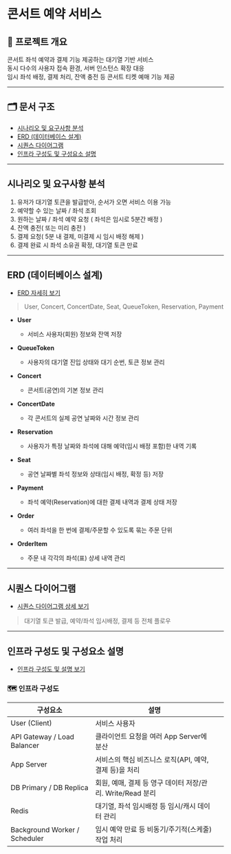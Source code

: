# 콘서트 예약 서비스

## 📌 프로젝트 개요

콘서트 좌석 예약과 결제 기능 제공하는 대기열 기반 서비스   
동시 다수의 사용자 접속 환경, 서버 인스턴스 확장 대응    
임시 좌석 배정, 결제 처리, 잔액 충전 등 콘서트 티켓 예매 기능 제공
  
---  

## 🗂️ 문서 구조

- [시나리오 및 요구사항 분석](#시나리오-및-요구사항-분석)
- [ERD (데이터베이스 설계)](#erd-데이터베이스-설계)
- [시퀀스 다이어그램](#시퀀스-다이어그램)
- [인프라 구성도 및 구성요소 설명](#인프라-구성도-및-구성요소-설명)

---  

## 시나리오 및 요구사항 분석

1. 유저가 대기열 토큰을 발급받아, 순서가 오면 서비스 이용 가능
2. 예약할 수 있는 날짜 / 좌석 조회
3. 원하는 날짜 / 좌석 예약 요청 ( 좌석은 임시로 5분간 배정 )
4. 잔액 충전( 또는 미리 충전 )
5. 결제 요청( 5분 내 결제, 미결제 시 임시 배정 해제 )
6. 결제 완료 시 좌석 소유권 확정, 대기열 토큰 만료

---  

## ERD (데이터베이스 설계)

- [ERD 자세히 보기](./docs/ERD.png)

> User, Concert, ConcertDate, Seat, QueueToken, Reservation, Payment
- **User**
  - 서비스 사용자(회원) 정보와 잔액 저장

- **QueueToken**
  - 사용자의 대기열 진입 상태와 대기 순번, 토큰 정보 관리

- **Concert**
  - 콘서트(공연)의 기본 정보 관리

- **ConcertDate**
  - 각 콘서트의 실제 공연 날짜와 시간 정보 관리

- **Reservation**
  - 사용자가 특정 날짜와 좌석에 대해 예약(임시 배정 포함)한 내역 기록

- **Seat**
  - 공연 날짜별 좌석 정보와 상태(임시 배정, 확정 등) 저장

- **Payment**
  - 좌석 예약(Reservation)에 대한 결제 내역과 결제 상태 저장

- **Order**
  - 여러 좌석을 한 번에 결제/주문할 수 있도록 묶는 주문 단위

- **OrderItem**
  - 주문 내 각각의 좌석(표) 상세 내역 관리

---  

## 시퀀스 다이어그램

- [시퀀스 다이어그램 상세 보기](./docs/sequence_diagram.png)

> 대기열 토큰 발급, 예약/좌석 임시배정, 결제 등 전체 플로우
---  

## 인프라 구성도 및 구성요소 설명

- [인프라 구성도 및 설명 보기](./docs/infra.png)

### 🗺️ 인프라 구성도
| 구성요소                          | 설명                                       |     |
| ----------------------------- | ---------------------------------------- | --- |
| User (Client)                 | 서비스 사용자                                  |     |
| API Gateway / Load Balancer   | 클라이언트 요청을 여러 App Server에 분산              |     |
| App Server                    | 서비스의 핵심 비즈니스 로직(API, 예약, 결제 등)을 처리       |     |
| DB Primary / DB Replica       | 회원, 예매, 결제 등 영구 데이터 저장/관리. Write/Read 분리 |     |
| Redis                         | 대기열, 좌석 임시배정 등 임시/캐시 데이터 관리              |     |
| Background Worker / Scheduler | 임시 예약 만료 등 비동기/주기적(스케줄) 작업 처리            |     |
